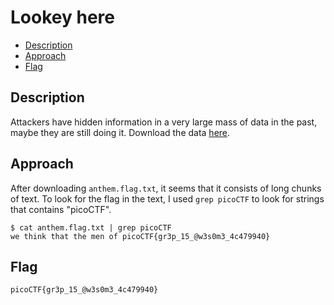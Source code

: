 # Lookey here

- [Description](#description)
- [Approach](#approach)
- [Flag](#flag)

## Description

Attackers have hidden information in a very large mass of data in the past, maybe they are still doing it.
Download the data [here](https://artifacts.picoctf.net/c/124/anthem.flag.txt).

## Approach

After downloading `anthem.flag.txt`, it seems that it consists of long chunks of text. To look for the flag in the text, I used `grep picoCTF` to look for strings that contains "picoCTF".

```
$ cat anthem.flag.txt | grep picoCTF
we think that the men of picoCTF{gr3p_15_@w3s0m3_4c479940}
```

## Flag

`picoCTF{gr3p_15_@w3s0m3_4c479940}`